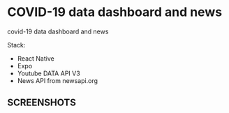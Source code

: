 # COVID-19 data dashboard and news
covid-19 data dashboard and news

Stack:
- React Native
- Expo
- Youtube DATA API V3
- News API from newsapi.org

## SCREENSHOTS

